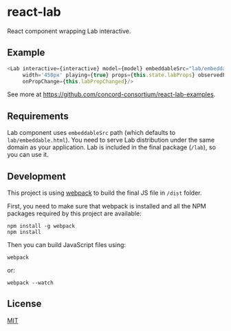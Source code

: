 # react-lab

React component wrapping Lab interactive.

## Example

```javascript
<Lab interactive={interactive} model={model} embeddableSrc="lab/embeddable.html"
     width='450px' playing={true} props={this.state.labProps} observedProps={['targetTemperature']}
     onPropChange={this.labPropChanged}/>
```

See more at https://github.com/concord-consortium/react-lab-examples.

## Requirements

Lab component uses `embeddableSrc` path (which defaults to `lab/embeddable.html`).
You need to serve Lab distribution under the same domain as your application.
Lab is included in the final package (`/lab`), so you can use it.

## Development

This project is using [webpack](http://webpack.github.io/) to build the final JS file in `/dist` folder.

First, you need to make sure that webpack is installed and all the NPM packages required by this project are available:

```
npm install -g webpack
npm install
```
Then you can build JavaScript files using:
```
webpack
```
or:
```
webpack --watch
```

## License 

[MIT](https://github.com/concord-consortium/grasp-seasons/blob/master/LICENSE)
